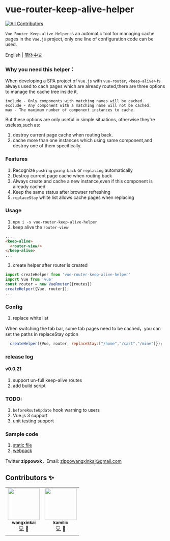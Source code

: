 # vue-router-keep-alive-helper
<!-- ALL-CONTRIBUTORS-BADGE:START - Do not remove or modify this section -->
[![All Contributors](https://img.shields.io/badge/all_contributors-2-orange.svg?style=flat-square)](#contributors-)
<!-- ALL-CONTRIBUTORS-BADGE:END -->
`Vue Router Keep-alive Helper` is an automatic tool for managing cache pages in the `Vue.js` project, only one line of configuration code can be used.

English | [简体中文](./README_CN.md)

### Why you need this helper：

When developing a SPA project of `Vue.js` with `vue-router`, `<keep-alive>` is always used to cach pages which are already routed,there are three options to manage the cache tree inside it,
```
include - Only components with matching names will be cached.
exclude - Any component with a matching name will not be cached.
max - The maximum number of component instances to cache.
```
But these options are only useful in simple situations, otherwise they're useless,such as:

1. destroy current page cache when routing back.
2. cache more than one instances which using same component,and destroy one of them specifically.

### Features

1. Recognize `pushing` `going back` or `replacing` automatically
2. Destroy current page cache when routing back
3. Always create and cache a new instance,even if this component is already cached
4. Keep the same status after browser refreshing
5. `replaceStay` white list allows cache pages when replacing
### Usage

1. ```npm i -s vue-router-keep-alive-helper```
2. keep alive the `router-view`
```html
...
<keep-alive>
  <router-view/>
</keep-alive>
...
```
3. create helper after router is created
```javascript
import createHelper from 'vue-router-keep-alive-helper'
import Vue from 'vue'
const router = new VueRouter({routes})
createHelper({Vue, router});
...
```

### Config

1. replace white list
  
  
  When switching the tab bar, some tab pages need to be cached，you can set the paths in replaceStay option
```javascript
  createHelper({Vue, router, replaceStay:["/home","/cart","/mine"]});
```

### release log
#### v0.0.21
1. support un-full keep-alive routes
2. add build script

### TODO:
1. `beforeRouteUpdate` hook warning to users
2. Vue.js 3 support
3. unit testing support

### Sample code

1. [static file](./examples/)
2. [webpack](https://github.com/Zippowxk/vue-router-helper-demo)

Twitter **zippowxk**，Email: zippowangxinkai@gmail.com


## Contributors ✨
<!-- ALL-CONTRIBUTORS-LIST:START - Do not remove or modify this section -->
<!-- prettier-ignore-start -->
<!-- markdownlint-disable -->
<table>
  <tr>
    <td align="center"><a href="https://github.com/Zippowxk"><img src="https://avatars.githubusercontent.com/u/5326755?v=4?s=100" width="100px;" alt=""/><br /><sub><b>wangxinkai</b></sub></a><br /><a href="https://github.com/Zippowxk/vue-router-keep-alive-helper/commits?author=Zippowxk" title="Code">💻</a> <a href="https://github.com/Zippowxk/vue-router-keep-alive-helper/commits?author=Zippowxk" title="Documentation">📖</a></td>
    <td align="center"><a href="https://github.com/kamilic"><img src="https://avatars.githubusercontent.com/u/8327041?v=4?s=100" width="100px;" alt=""/><br /><sub><b>kamilic</b></sub></a><br /><a href="https://github.com/Zippowxk/vue-router-keep-alive-helper/commits?author=kamilic" title="Code">💻</a> <a href="#ideas-kamilic" title="Ideas, Planning, & Feedback">🤔</a></td>
  </tr>
</table>

<!-- markdownlint-restore -->
<!-- prettier-ignore-end -->

<!-- ALL-CONTRIBUTORS-LIST:END -->